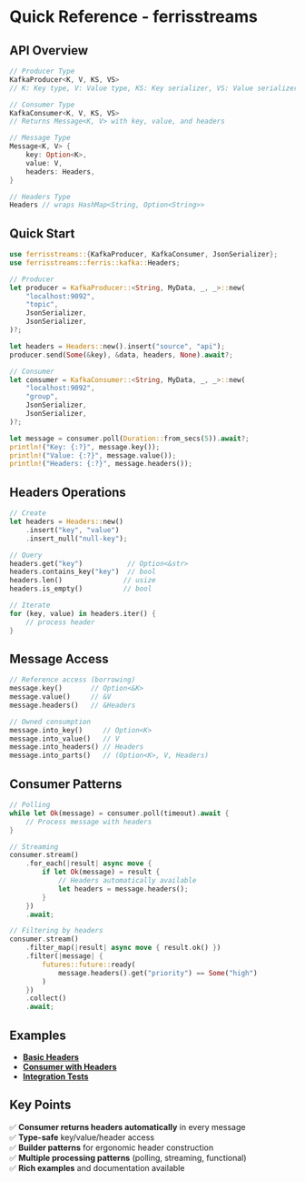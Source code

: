 # Quick Reference - ferrisstreams

## API Overview

```rust
// Producer Type
KafkaProducer<K, V, KS, VS>
// K: Key type, V: Value type, KS: Key serializer, VS: Value serializer

// Consumer Type  
KafkaConsumer<K, V, KS, VS>
// Returns Message<K, V> with key, value, and headers

// Message Type
Message<K, V> {
    key: Option<K>,
    value: V,
    headers: Headers,
}

// Headers Type
Headers // wraps HashMap<String, Option<String>>
```

## Quick Start

```rust
use ferrisstreams::{KafkaProducer, KafkaConsumer, JsonSerializer};
use ferrisstreams::ferris::kafka::Headers;

// Producer
let producer = KafkaProducer::<String, MyData, _, _>::new(
    "localhost:9092",
    "topic",
    JsonSerializer,
    JsonSerializer,
)?;

let headers = Headers::new().insert("source", "api");
producer.send(Some(&key), &data, headers, None).await?;

// Consumer  
let consumer = KafkaConsumer::<String, MyData, _, _>::new(
    "localhost:9092",
    "group",
    JsonSerializer,
    JsonSerializer,
)?;

let message = consumer.poll(Duration::from_secs(5)).await?;
println!("Key: {:?}", message.key());
println!("Value: {:?}", message.value());
println!("Headers: {:?}", message.headers());
```

## Headers Operations

```rust
// Create
let headers = Headers::new()
    .insert("key", "value")
    .insert_null("null-key");

// Query
headers.get("key")           // Option<&str>
headers.contains_key("key")  // bool
headers.len()               // usize
headers.is_empty()          // bool

// Iterate
for (key, value) in headers.iter() {
    // process header
}
```

## Message Access

```rust
// Reference access (borrowing)
message.key()       // Option<&K>
message.value()     // &V
message.headers()   // &Headers

// Owned consumption
message.into_key()     // Option<K>
message.into_value()   // V
message.into_headers() // Headers
message.into_parts()   // (Option<K>, V, Headers)
```

## Consumer Patterns

```rust
// Polling
while let Ok(message) = consumer.poll(timeout).await {
    // Process message with headers
}

// Streaming
consumer.stream()
    .for_each(|result| async move {
        if let Ok(message) = result {
            // Headers automatically available
            let headers = message.headers();
        }
    })
    .await;

// Filtering by headers
consumer.stream()
    .filter_map(|result| async move { result.ok() })
    .filter(|message| {
        futures::future::ready(
            message.headers().get("priority") == Some("high")
        )
    })
    .collect()
    .await;
```

## Examples

- **[Basic Headers](../../examples/headers_example.rs)**
- **[Consumer with Headers](../../examples/consumer_with_headers.rs)**
- **[Integration Tests](../tests/integration/kafka_integration_test.rs)**

## Key Points

✅ **Consumer returns headers automatically** in every message  
✅ **Type-safe** key/value/header access  
✅ **Builder patterns** for ergonomic header construction  
✅ **Multiple processing patterns** (polling, streaming, functional)  
✅ **Rich examples** and documentation available